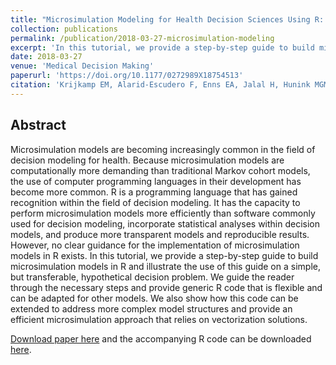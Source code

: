 ```yaml
---
title: "Microsimulation Modeling for Health Decision Sciences Using R: A Tutorial"
collection: publications
permalink: /publication/2018-03-27-microsimulation-modeling
excerpt: 'In this tutorial, we provide a step-by-step guide to build microsimulation models in R and illustrate the use of this guide on a simple, but transferable, hypothetical decision problem.'
date: 2018-03-27
venue: 'Medical Decision Making'
paperurl: 'https://doi.org/10.1177/0272989X18754513'
citation: 'Krijkamp EM, Alarid-Escudero F, Enns EA, Jalal H, Hunink MGM, Pechlivanoglou P. Microsimulation modeling for health decision sciences using R: A tutorial. Medical Decision Making, 2018;38(3):400-422.'
---
```


## Abstract
Microsimulation models are becoming increasingly common in the field of decision modeling for health. Because microsimulation models are computationally more demanding than traditional Markov cohort models, the use of computer programming languages in their development has become more common. R is a programming language that has gained recognition within the field of decision modeling. It has the capacity to perform microsimulation models more efficiently than software commonly used for decision modeling, incorporate statistical analyses within decision models, and produce more transparent models and reproducible results. However, no clear guidance for the implementation of microsimulation models in R exists. In this tutorial, we provide a step-by-step guide to build microsimulation models in R and illustrate the use of this guide on a simple, but transferable, hypothetical decision problem. We guide the reader through the necessary steps and provide generic R code that is flexible and can be adapted for other models. We also show how this code can be extended to address more complex model structures and provide an efficient microsimulation approach that relies on vectorization solutions.

[Download paper here](https://doi.org/10.1177/0272989X18754513) and the accompanying R code can be downloaded [here](https://github.com/DARTH-git/Microsimulation-tutorial).
